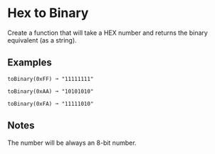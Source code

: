 # Hex to Binary
Create a function that will take a HEX number and returns the binary equivalent (as a string).

## Examples
```
toBinary(0xFF) ➞ "11111111"

toBinary(0xAA) ➞ "10101010"

toBinary(0xFA) ➞ "11111010"
```

## Notes
The number will be always an 8-bit number.
